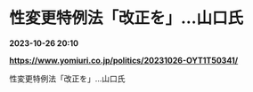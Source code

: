 # 性変更特例法「改正を」…山口氏

**2023-10-26 20:10**

**https://www.yomiuri.co.jp/politics/20231026-OYT1T50341/**

性変更特例法「改正を」…山口氏